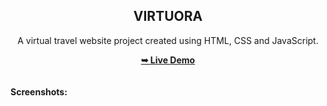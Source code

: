 <h2 align="center">VIRTUORA</h2>
<div align="center">
<p>A virtual travel website project created using HTML, CSS and JavaScript.</p>
<a href="https://virtura.vercel.app/"><strong>➥ Live Demo</strong></a>
</div> <br/><br/>
<b>Screenshots:</b> <br/><br/>
<img href="VIRTUORA - Google Chrome 26-02-2024 00_46_41.png"></img>
